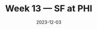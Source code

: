 ---
layout: game
title: Week 13 — SF at PHI
season: 2023
game_id: 2023_13_SF_PHI
week: 13
date: 2023-12-03
home_team: PHI
away_team: SF
final_home: 19
final_away: 42
pbp_url: /assets/data/pbp/2023/2023_13_SF_PHI.csv.gz
---